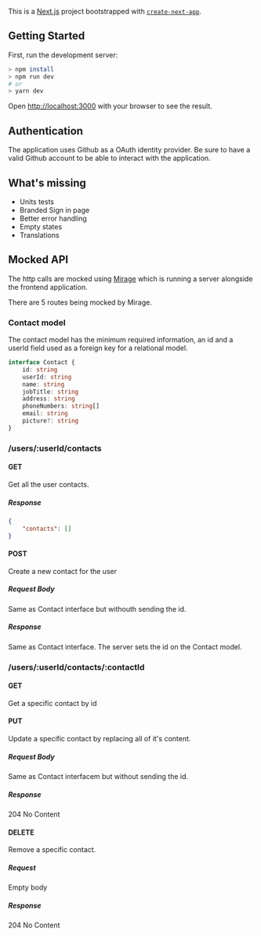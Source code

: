 This is a [Next.js](https://nextjs.org/) project bootstrapped with [`create-next-app`](https://github.com/vercel/next.js/tree/canary/packages/create-next-app).

## Getting Started

First, run the development server:

```bash
> npm install
> npm run dev
# or
> yarn dev
```

Open [http://localhost:3000](http://localhost:3000) with your browser to see the result.

## Authentication

The application uses Github as a OAuth identity provider. Be sure to have a valid Github account to be able to interact with the application.

## What's missing
- Units tests
- Branded Sign in page
- Better error handling
- Empty states
- Translations

## Mocked API

The http calls are mocked using [Mirage](https://miragejs.com/) which is running a server alongside the frontend application.

There are 5 routes being mocked by Mirage.

### Contact model
The contact model has the minimum required information, an id and a userId field used as a foreign key for a relational model.
```typescript
interface Contact {
    id: string
    userId: string
    name: string
    jobTitle: string
    address: string
    phoneNumbers: string[]
    email: string
    picture?: string
}

```

### /users/:userId/contacts
#### GET
Get all the user contacts.
##### Response
```json
{
    "contacts": []
}
```
#### POST
Create a new contact for the user
##### Request Body
Same as Contact interface but withouth sending the id.
##### Response
Same as Contact interface. The server sets the id on the Contact model.

### /users/:userId/contacts/:contactId
#### GET
Get a specific contact by id
#### PUT
Update a specific contact by replacing all of it's content.
##### Request Body
Same as Contact interfacem but without sending the id.
##### Response
204 No Content
#### DELETE
Remove a specific contact.
##### Request
Empty body
##### Response
204 No Content